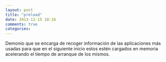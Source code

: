 ```yaml
---
layout: post
title: "preload"
date: 2013-12-15 18:18
comments: true
categories: 
---
```

Demonio que se encarga de recoger información de las aplicaciones más usadas para que en el siguiente inicio estos estén cargados en memoria acelerando el tiempo de arranque de los mismos.


